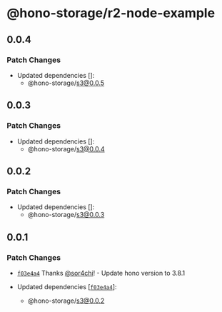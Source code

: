 # @hono-storage/r2-node-example

## 0.0.4

### Patch Changes

- Updated dependencies []:
  - @hono-storage/s3@0.0.5

## 0.0.3

### Patch Changes

- Updated dependencies []:
  - @hono-storage/s3@0.0.4

## 0.0.2

### Patch Changes

- Updated dependencies []:
  - @hono-storage/s3@0.0.3

## 0.0.1

### Patch Changes

- [`f03e4a4`](https://github.com/sor4chi/hono-storage/commit/f03e4a41d705fa8883cef1dce85784825ea05eae) Thanks [@sor4chi](https://github.com/sor4chi)! - Update hono version to 3.8.1

- Updated dependencies [[`f03e4a4`](https://github.com/sor4chi/hono-storage/commit/f03e4a41d705fa8883cef1dce85784825ea05eae)]:
  - @hono-storage/s3@0.0.2
